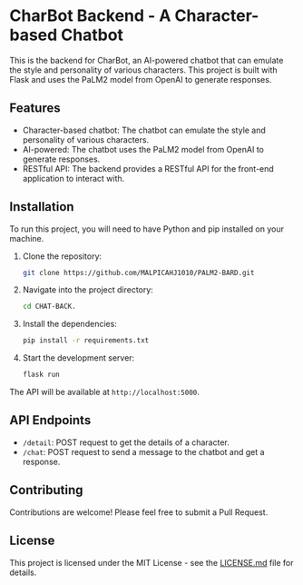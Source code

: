 # CharBot Backend - A Character-based Chatbot

This is the backend for CharBot, an AI-powered chatbot that can emulate the style and personality of various characters. This project is built with Flask and uses the PaLM2 model from OpenAI to generate responses.

## Features

- Character-based chatbot: The chatbot can emulate the style and personality of various characters.
- AI-powered: The chatbot uses the PaLM2 model from OpenAI to generate responses.
- RESTful API: The backend provides a RESTful API for the front-end application to interact with.

## Installation

To run this project, you will need to have Python and pip installed on your machine.

1. Clone the repository:
   ```bash
   git clone https://github.com/MALPICAHJ1010/PALM2-BARD.git
   ```
2. Navigate into the project directory:
   ```bash
   cd CHAT-BACK.
   ```
3. Install the dependencies:
   ```bash
   pip install -r requirements.txt
   ```
4. Start the development server:
   ```bash
   flask run
   ```
The API will be available at `http://localhost:5000`.

## API Endpoints

- `/detail`: POST request to get the details of a character.
- `/chat`: POST request to send a message to the chatbot and get a response.

## Contributing

Contributions are welcome! Please feel free to submit a Pull Request.

## License

This project is licensed under the MIT License - see the [LICENSE.md](LICENSE.md) file for details.
